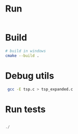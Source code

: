# Run

```bash
```

# Build

```bash
# build in windows
cmake --build . 
```

 
# Debug utils

```bash
 gcc -E tsp.c > tsp_expanded.c
```

# Run tests
````powershell

./

````